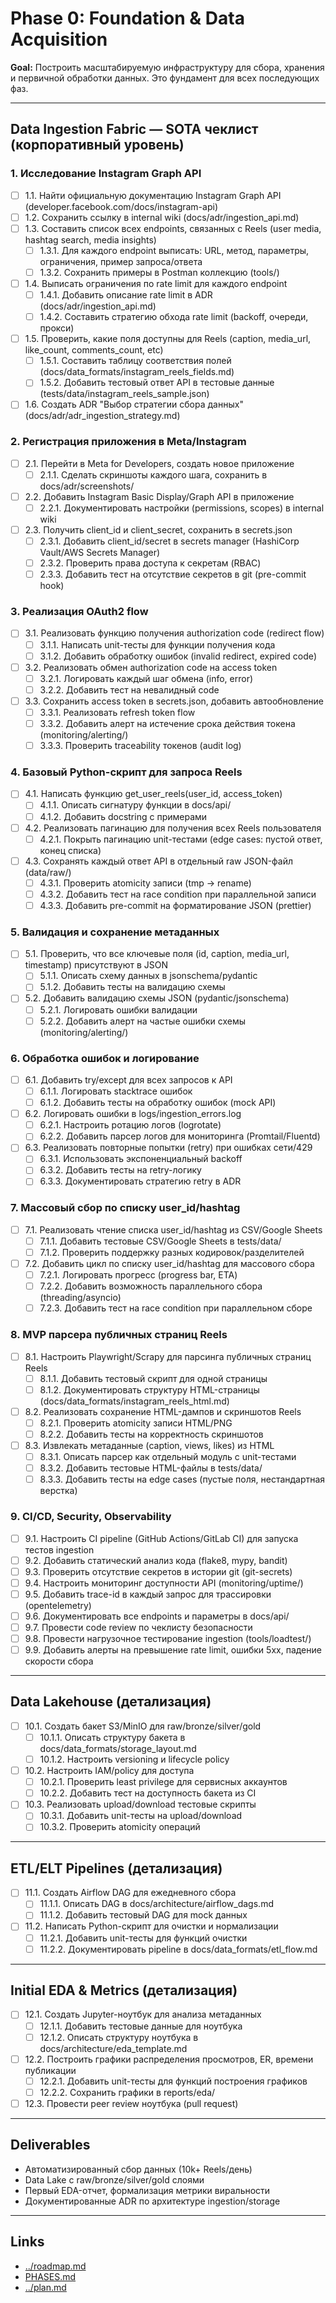 # Phase 0: Foundation & Data Acquisition

**Goal:** Построить масштабируемую инфраструктуру для сбора, хранения и первичной обработки данных. Это фундамент для всех последующих фаз.

---

## Data Ingestion Fabric — SOTA чеклист (корпоративный уровень)

### 1. Исследование Instagram Graph API
- [ ] 1.1. Найти официальную документацию Instagram Graph API (developer.facebook.com/docs/instagram-api)
- [ ] 1.2. Сохранить ссылку в internal wiki (docs/adr/ingestion_api.md)
- [ ] 1.3. Составить список всех endpoints, связанных с Reels (user media, hashtag search, media insights)
  - [ ] 1.3.1. Для каждого endpoint выписать: URL, метод, параметры, ограничения, пример запроса/ответа
  - [ ] 1.3.2. Сохранить примеры в Postman коллекцию (tools/)
- [ ] 1.4. Выписать ограничения по rate limit для каждого endpoint
  - [ ] 1.4.1. Добавить описание rate limit в ADR (docs/adr/ingestion_api.md)
  - [ ] 1.4.2. Составить стратегию обхода rate limit (backoff, очереди, прокси)
- [ ] 1.5. Проверить, какие поля доступны для Reels (caption, media_url, like_count, comments_count, etc)
  - [ ] 1.5.1. Составить таблицу соответствия полей (docs/data_formats/instagram_reels_fields.md)
  - [ ] 1.5.2. Добавить тестовый ответ API в тестовые данные (tests/data/instagram_reels_sample.json)
- [ ] 1.6. Создать ADR "Выбор стратегии сбора данных" (docs/adr/adr_ingestion_strategy.md)

### 2. Регистрация приложения в Meta/Instagram
- [ ] 2.1. Перейти в Meta for Developers, создать новое приложение
  - [ ] 2.1.1. Сделать скриншоты каждого шага, сохранить в docs/adr/screenshots/
- [ ] 2.2. Добавить Instagram Basic Display/Graph API в приложение
  - [ ] 2.2.1. Документировать настройки (permissions, scopes) в internal wiki
- [ ] 2.3. Получить client_id и client_secret, сохранить в secrets.json
  - [ ] 2.3.1. Добавить client_id/secret в secrets manager (HashiCorp Vault/AWS Secrets Manager)
  - [ ] 2.3.2. Проверить права доступа к секретам (RBAC)
  - [ ] 2.3.3. Добавить тест на отсутствие секретов в git (pre-commit hook)

### 3. Реализация OAuth2 flow
- [ ] 3.1. Реализовать функцию получения authorization code (redirect flow)
  - [ ] 3.1.1. Написать unit-тесты для функции получения кода
  - [ ] 3.1.2. Добавить обработку ошибок (invalid redirect, expired code)
- [ ] 3.2. Реализовать обмен authorization code на access token
  - [ ] 3.2.1. Логировать каждый шаг обмена (info, error)
  - [ ] 3.2.2. Добавить тест на невалидный code
- [ ] 3.3. Сохранить access token в secrets.json, добавить автообновление
  - [ ] 3.3.1. Реализовать refresh token flow
  - [ ] 3.3.2. Добавить алерт на истечение срока действия токена (monitoring/alerting/)
  - [ ] 3.3.3. Проверить traceability токенов (audit log)

### 4. Базовый Python-скрипт для запроса Reels
- [ ] 4.1. Написать функцию get_user_reels(user_id, access_token)
  - [ ] 4.1.1. Описать сигнатуру функции в docs/api/
  - [ ] 4.1.2. Добавить docstring с примерами
- [ ] 4.2. Реализовать пагинацию для получения всех Reels пользователя
  - [ ] 4.2.1. Покрыть пагинацию unit-тестами (edge cases: пустой ответ, конец списка)
- [ ] 4.3. Сохранять каждый ответ API в отдельный raw JSON-файл (data/raw/)
  - [ ] 4.3.1. Проверить atomicity записи (tmp -> rename)
  - [ ] 4.3.2. Добавить тест на race condition при параллельной записи
  - [ ] 4.3.3. Добавить pre-commit на форматирование JSON (prettier)

### 5. Валидация и сохранение метаданных
- [ ] 5.1. Проверить, что все ключевые поля (id, caption, media_url, timestamp) присутствуют в JSON
  - [ ] 5.1.1. Описать схему данных в jsonschema/pydantic
  - [ ] 5.1.2. Добавить тесты на валидацию схемы
- [ ] 5.2. Добавить валидацию схемы JSON (pydantic/jsonschema)
  - [ ] 5.2.1. Логировать ошибки валидации
  - [ ] 5.2.2. Добавить алерт на частые ошибки схемы (monitoring/alerting/)

### 6. Обработка ошибок и логирование
- [ ] 6.1. Добавить try/except для всех запросов к API
  - [ ] 6.1.1. Логировать stacktrace ошибок
  - [ ] 6.1.2. Добавить тесты на обработку ошибок (mock API)
- [ ] 6.2. Логировать ошибки в logs/ingestion_errors.log
  - [ ] 6.2.1. Настроить ротацию логов (logrotate)
  - [ ] 6.2.2. Добавить парсер логов для мониторинга (Promtail/Fluentd)
- [ ] 6.3. Реализовать повторные попытки (retry) при ошибках сети/429
  - [ ] 6.3.1. Использовать экспоненциальный backoff
  - [ ] 6.3.2. Добавить тесты на retry-логику
  - [ ] 6.3.3. Документировать стратегию retry в ADR

### 7. Массовый сбор по списку user_id/hashtag
- [ ] 7.1. Реализовать чтение списка user_id/hashtag из CSV/Google Sheets
  - [ ] 7.1.1. Добавить тестовые CSV/Google Sheets в tests/data/
  - [ ] 7.1.2. Проверить поддержку разных кодировок/разделителей
- [ ] 7.2. Добавить цикл по списку user_id/hashtag для массового сбора
  - [ ] 7.2.1. Логировать прогресс (progress bar, ETA)
  - [ ] 7.2.2. Добавить возможность параллельного сбора (threading/asyncio)
  - [ ] 7.2.3. Добавить тест на race condition при параллельном сборе

### 8. MVP парсера публичных страниц Reels
- [ ] 8.1. Настроить Playwright/Scrapy для парсинга публичных страниц Reels
  - [ ] 8.1.1. Добавить тестовый скрипт для одной страницы
  - [ ] 8.1.2. Документировать структуру HTML-страницы (docs/data_formats/instagram_reels_html.md)
- [ ] 8.2. Реализовать сохранение HTML-дампов и скриншотов Reels
  - [ ] 8.2.1. Проверить atomicity записи HTML/PNG
  - [ ] 8.2.2. Добавить тесты на корректность скриншотов
- [ ] 8.3. Извлекать метаданные (caption, views, likes) из HTML
  - [ ] 8.3.1. Описать парсер как отдельный модуль с unit-тестами
  - [ ] 8.3.2. Добавить тестовые HTML-файлы в tests/data/
  - [ ] 8.3.3. Добавить тесты на edge cases (пустые поля, нестандартная верстка)

### 9. CI/CD, Security, Observability
- [ ] 9.1. Настроить CI pipeline (GitHub Actions/GitLab CI) для запуска тестов ingestion
- [ ] 9.2. Добавить статический анализ кода (flake8, mypy, bandit)
- [ ] 9.3. Проверить отсутствие секретов в истории git (git-secrets)
- [ ] 9.4. Настроить мониторинг доступности API (monitoring/uptime/)
- [ ] 9.5. Добавить trace-id в каждый запрос для трассировки (opentelemetry)
- [ ] 9.6. Документировать все endpoints и параметры в docs/api/
- [ ] 9.7. Провести code review по чеклисту безопасности
- [ ] 9.8. Провести нагрузочное тестирование ingestion (tools/loadtest/)
- [ ] 9.9. Добавить алерты на превышение rate limit, ошибки 5xx, падение скорости сбора

---

## Data Lakehouse (детализация)
- [ ] 10.1. Создать бакет S3/MinIO для raw/bronze/silver/gold
  - [ ] 10.1.1. Описать структуру бакета в docs/data_formats/storage_layout.md
  - [ ] 10.1.2. Настроить versioning и lifecycle policy
- [ ] 10.2. Настроить IAM/policy для доступа
  - [ ] 10.2.1. Проверить least privilege для сервисных аккаунтов
  - [ ] 10.2.2. Добавить тест на доступность бакета из CI
- [ ] 10.3. Реализовать upload/download тестовые скрипты
  - [ ] 10.3.1. Добавить unit-тесты на upload/download
  - [ ] 10.3.2. Проверить atomicity операций

---

## ETL/ELT Pipelines (детализация)
- [ ] 11.1. Создать Airflow DAG для ежедневного сбора
  - [ ] 11.1.1. Описать DAG в docs/architecture/airflow_dags.md
  - [ ] 11.1.2. Добавить тестовый DAG для mock данных
- [ ] 11.2. Написать Python-скрипт для очистки и нормализации
  - [ ] 11.2.1. Добавить unit-тесты для функций очистки
  - [ ] 11.2.2. Документировать pipeline в docs/data_formats/etl_flow.md

---

## Initial EDA & Metrics (детализация)
- [ ] 12.1. Создать Jupyter-ноутбук для анализа метаданных
  - [ ] 12.1.1. Добавить тестовые данные для ноутбука
  - [ ] 12.1.2. Описать структуру ноутбука в docs/architecture/eda_template.md
- [ ] 12.2. Построить графики распределения просмотров, ER, времени публикации
  - [ ] 12.2.1. Добавить unit-тесты для функций построения графиков
  - [ ] 12.2.2. Сохранить графики в reports/eda/
- [ ] 12.3. Провести peer review ноутбука (pull request)

---

## Deliverables
- Автоматизированный сбор данных (10k+ Reels/день)
- Data Lake с raw/bronze/silver/gold слоями
- Первый EDA-отчет, формализация метрики виральности
- Документированные ADR по архитектуре ingestion/storage

---

## Links
- [../roadmap.md](../roadmap.md)
- [PHASES.md](./PHASES.md)
- [../plan.md](../plan.md) 